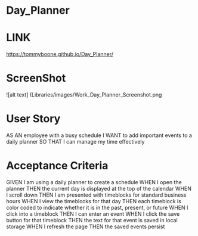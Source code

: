 # Day_Planner
# LINK
https://tommyboone.github.io/Day_Planner/

# ScreenShot
![alt text] (Libraries/images/Work_Day_Planner_Screenshot.png

# User Story
AS AN employee with a busy schedule
I WANT to add important events to a daily planner
SO THAT I can manage my time effectively


# Acceptance Criteria
 GIVEN I am using a daily planner to create a schedule
 WHEN I open the planner
 THEN the current day is displayed at the top of the calendar
 WHEN I scroll down
 THEN I am presented with timeblocks for standard business hours
 WHEN I view the timeblocks for that day
 THEN each timeblock is color coded to indicate whether it is in the past, present, or future
 WHEN I click into a timeblock
 THEN I can enter an event
 WHEN I click the save button for that timeblock
 THEN the text for that event is saved in local storage
 WHEN I refresh the page
 THEN the saved events persist
